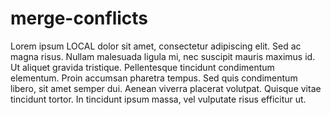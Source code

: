 # merge-conflicts

Lorem ipsum LOCAL dolor sit amet, consectetur adipiscing elit. Sed ac magna risus. Nullam malesuada ligula mi, nec suscipit mauris maximus id. Ut aliquet gravida tristique. Pellentesque tincidunt condimentum elementum. Proin accumsan pharetra tempus. Sed quis condimentum libero, sit amet semper dui. Aenean viverra placerat volutpat. Quisque vitae tincidunt tortor. In tincidunt ipsum massa, vel vulputate risus efficitur ut.
